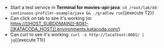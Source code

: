 * Start a test service in **Terminal for movies-api-java**: `cd /root/lab/dd-continuous-profiler-example/java && ./gradlew run`{{execute T2}}
* Can click on tab to see it's working (or <https://[[HOST_SUBDOMAIN]]-8081-[[KATACODA_HOST]].environments.katacoda.com/>)
* Can curl to see it's working: `curl -s http://localhost:8081/ | jq`{{execute T1}}
